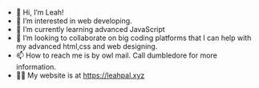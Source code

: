 - 👋 Hi, I’m Leah!
- 👀 I’m interested in web developing.
- 🌱 I’m currently learning advanced JavaScript
- 💞️ I’m looking to collaborate on big coding platforms that I can help with my advanced html,css and web designing.
- 📫 How to reach me is by owl mail. Call dumbledore for more information.
- 🙋‍♀️ My website is at https://leahpal.xyz
<!---
Coding-Queen-Only-Ten/Coding-Queen-Only-Ten is a ✨ special ✨ repository because its `README.md` (this file) appears on your GitHub profile.
You can click the Preview link to take a look at your changes.
--->
